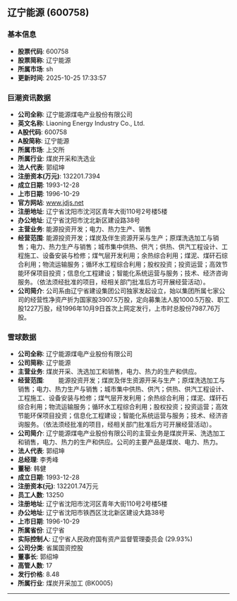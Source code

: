 ## 辽宁能源 (600758)

### 基本信息

- **股票代码**: 600758
- **股票简称**: 辽宁能源
- **所属市场**: sh
- **更新时间**: 2025-10-25 17:33:57

### 巨潮资讯数据

- **公司全称**: 辽宁能源煤电产业股份有限公司
- **英文名称**: Liaoning Energy Industry Co., Ltd.
- **A股代码**: 600758
- **A股简称**: 辽宁能源
- **所属市场**: 上交所
- **所属行业**: 煤炭开采和洗选业
- **法人代表**: 郭绍坤
- **注册资本(万元)**: 132201.7394
- **成立日期**: 1993-12-28
- **上市日期**: 1996-10-29
- **官方网站**: www.jdjs.net
- **注册地址**: 辽宁省沈阳市沈河区青年大街110号2号楼5楼
- **办公地址**: 辽宁省沈阳市沈北新区建设路38号
- **主营业务**: 能源投资开发；电力、热力生产、销售
- **经营范围**: 能源投资开发；煤炭及伴生资源开采与生产；原煤洗选加工与销售；电力、热力生产与销售；城市集中供热、供汽；供热、供汽工程设计、工程施工、设备安装与检修；煤气层开发利用；余热综合利用；煤泥、煤矸石综合利用；物流运输服务；循环水工程综合利用；股权投资；投资运营；高效节能环保项目投资；信息化工程建设；智能化系统运营与服务；技术、经济咨询服务。（依法须经批准的项目，经相关部门批准后方可开展经营活动）。
- **公司简介**: 公司系由辽宁省建设集团公司独家发起设立，始以集团所属七家公司的经营性净资产折为国家股3907.5万股，定向募集法人股1000.5万股、职工股1227万股，经1996年10月9日首次上网定发行，上市时总股份7987.76万股。

### 雪球数据

- **公司全称**: 辽宁能源煤电产业股份有限公司
- **公司简称**: 辽宁能源
- **主营业务**: 煤炭开采、洗选加工和销售，电力、热力的生产和供应。
- **经营范围**: 　　能源投资开发；煤炭及伴生资源开采与生产；原煤洗选加工与销售；电力、热力生产与销售；城市集中供热、供汽；供热、供汽工程设计、工程施工、设备安装与检修；煤气层开发利用；余热综合利用；煤泥、煤矸石综合利用；物流运输服务；循环水工程综合利用；股权投资；投资运营；高效节能环保项目投资；信息化工程建设；智能化系统运营与服务；技术、经济咨询服务。（依法须经批准的项目，经相关部门批准后方可开展经营活动）。
- **公司简介**: 辽宁能源煤电产业股份有限公司的主营业务是煤炭开采、洗选加工和销售，电力、热力的生产和供应。公司的主要产品是煤炭、电力、热力。
- **法人代表**: 郭绍坤
- **总经理**: 李秀峰
- **董秘**: 韩健
- **成立日期**: 1993-12-28
- **注册资本(元)**: 132201.74万元
- **员工人数**: 13250
- **注册地址**: 辽宁省沈阳市沈河区青年大街110号2号楼5楼
- **办公地址**: 辽宁省沈阳市铁西区沈北新区建设大路38号
- **上市日期**: 1996-10-29
- **所属省份**: 辽宁省
- **实际控制人**: 辽宁省人民政府国有资产监督管理委员会 (29.93%)
- **公司分类**: 省属国资控股
- **董事长**: 郭绍坤
- **高管人数**: 17
- **发行价格**: 8.48
- **所属行业**: 煤炭开采加工 (BK0005)

---